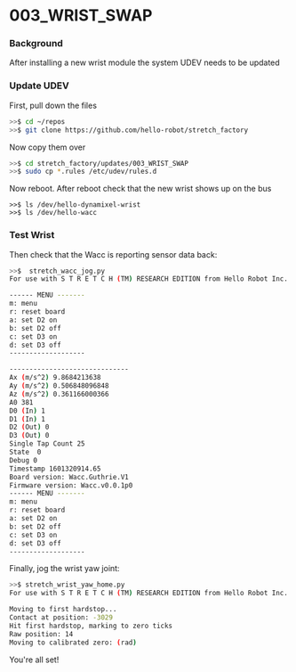 # 003_WRIST_SWAP

### **Background**

After installing a new wrist module the system UDEV needs to be updated

### Update UDEV 

First, pull down the files

```bash
>>$ cd ~/repos
>>$ git clone https://github.com/hello-robot/stretch_factory
```

Now copy them over

```bash
>>$ cd stretch_factory/updates/003_WRIST_SWAP
>>$ sudo cp *.rules /etc/udev/rules.d
```

Now reboot. After reboot check that the new wrist shows up on the bus

```
>>$ ls /dev/hello-dynamixel-wrist
>>$ ls /dev/hello-wacc
```

### Test Wrist

Then check that the Wacc is reporting sensor data back:

```bash
>>$  stretch_wacc_jog.py 
For use with S T R E T C H (TM) RESEARCH EDITION from Hello Robot Inc.

------ MENU -------
m: menu
r: reset board
a: set D2 on
b: set D2 off
c: set D3 on
d: set D3 off
-------------------

------------------------------
Ax (m/s^2) 9.8684213638
Ay (m/s^2) 0.506848096848
Az (m/s^2) 0.361166000366
A0 381
D0 (In) 1
D1 (In) 1
D2 (Out) 0
D3 (Out) 0
Single Tap Count 25
State  0
Debug 0
Timestamp 1601320914.65
Board version: Wacc.Guthrie.V1
Firmware version: Wacc.v0.0.1p0
------ MENU -------
m: menu
r: reset board
a: set D2 on
b: set D2 off
c: set D3 on
d: set D3 off
-------------------

```

Finally, jog the wrist yaw joint:

```bash
>>$ stretch_wrist_yaw_home.py 
For use with S T R E T C H (TM) RESEARCH EDITION from Hello Robot Inc.

Moving to first hardstop...
Contact at position: -3029
Hit first hardstop, marking to zero ticks
Raw position: 14
Moving to calibrated zero: (rad)

```

You're all set!